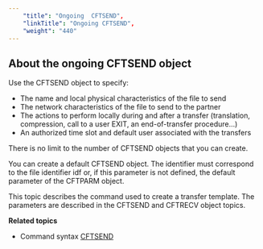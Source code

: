 ```yaml
---
    "title": "Ongoing  CFTSEND",
    "linkTitle": "Ongoing CFTSEND",
    "weight": "440"
---
```

<span id="About_the_ongoing_CFTSEND_object"></span>

About the ongoing CFTSEND object
--------------------------------

Use the CFTSEND object to specify:

- The name and local
    physical characteristics of the file to send
- The network characteristics
    of the file to send to the partner
- The actions to
    perform locally during and after a transfer (translation, compression,
    call to a user EXIT, an end-of-transfer procedure...)
- An authorized time
    slot and default user associated with the transfers

There is no limit to the number of CFTSEND objects that you can create.

You can create a default CFTSEND object. The identifier must correspond
to the file identifier idf or,
if this parameter is not defined, the default parameter of the CFTPARM
object.

This topic describes the command used to create a transfer template.
The parameters are described in the CFTSEND and CFTRECV object topics.

****Related
topics****

- Command syntax
    [CFTSEND](../../../command_summary#CFTSEND)
